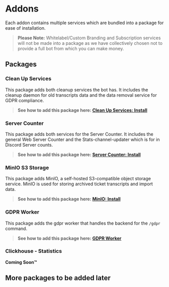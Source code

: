 # Addons

Each addon contains multiple services which are bundled into a package for ease of installation.

> **Please Note:** Whitelabel/Custom Branding and Subscription services will not be made into a package as we have collectively chosen not to provide a full bot from which you can make money.

## Packages

### Clean Up Services

This package adds both cleanup services the bot has. It includes the cleanup daemon for old transcripts data and the data removal service for GDPR compliance.

> **See how to add this package here: [Clean Up Services: Install](./packages/clean-up-services/README.md)**

### Server Counter

This package adds both services for the Server Counter. It includes the general Web Server Counter and the Stats-channel-updater which is for in Discord Server counts.

> **See how to add this package here: [Server Counter: Install](./packages/server-counter/README.md)**

### MinIO S3 Storage

This package adds MinIO, a self-hosted S3-compatible object storage service. MinIO is used for storing archived ticket transcripts and import data.

> **See how to add this package here: [MinIO: Install](./packages/minio/README.md)**

### GDPR Worker

This package adds the gdpr worker that handles the backend for the `/gdpr` command.

> **See how to add this package here: [GDPR Worker](./packages/gdpr-worker/README.md)**

### Clickhouse - Statistics

**Coming Soon™**

## More packages to be added later
